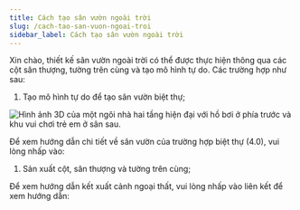 ```yaml
---
title: Cách tạo sân vườn ngoài trời
slug: /cach-tao-san-vuon-ngoai-troi
sidebar_label: Cách tạo sân vườn ngoài trời
---
```


Xin chào, thiết kế sân vườn ngoài trời có thể được thực hiện thông qua các cột sân thượng, tường trên cùng và tạo mô hình tự do. Các trường hợp như sau:

1. Tạo mô hình tự do để tạo sân vườn biệt thự;

![Hình ảnh 3D của một ngôi nhà hai tầng hiện đại với hồ bơi ở phía trước và khu vui chơi trẻ em ở sân sau.](https://storage.googleapis.com/jegavn_kb/images/1e963cbae485475791d7d798cfcc5aad.png)

Để xem hướng dẫn chi tiết về sân vườn của trường hợp biệt thự (4.0), vui lòng nhấp vào: 

1. Sản xuất cột, sân thượng và tường trên cùng;

Để xem hướng dẫn kết xuất cảnh ngoại thất, vui lòng nhấp vào liên kết để xem hướng dẫn: